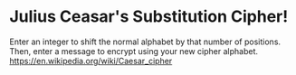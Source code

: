 # Julius Ceasar's Substitution Cipher!
Enter an integer to shift the normal alphabet by that number of positions.  
Then, enter a message to encrypt using your new cipher alphabet.  
https://en.wikipedia.org/wiki/Caesar_cipher
